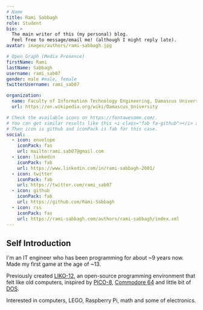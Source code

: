 ```yaml
---
# Name
title: Rami Sabbagh
role: Student
bio: >
  The main writer of this (my personal) blog.
  Feel free to message/email me! (although I might reply late).
avatar: images/authors/rami-sabbagh.jpg

# Open Graph (Media Presence)
firstName: Rami
lastName: Sabbagh
username: rami_sab07
gender: male #male, female
twitterUsername: rami_sab07

organization:
  name: Faculty of Information Technology Engineering, Damascus University
  url: https://en.wikipedia.org/wiki/Damascus_University

# Check the available icons on https://fontawesome.com/.
# You can get similar results like this <i class="fab fa-github"></i> after searching.
# Then icon is github and iconPack is fab for this case.
social:
  - icon: envelope
    iconPack: fas
    url: mailto:rami.sab07@gmail.com
  - icon: linkedin
    iconPack: fab
    url: https://www.linkedin.com/in/rami-sabbagh-2001/
  - icon: twitter
    iconPack: fab
    url: https://twitter.com/rami_sab07
  - icon: github
    iconPack: fab
    url: https://github.com/Rami-Sabbagh
  - icon: rss
    iconPack: fas
    url: https://rami-sabbagh.com/authors/rami-sabbagh/index.xml
---
```


## Self Introduction

I'm an IT engineer who has been programming for about ~9 years now.
Made my first game at the age of ~13.

Previously created [LIKO-12](https://github.com/LIKO-12/LIKO-12), an open-source programming environment that felt like old computers, inspired by [PICO-8](https://www.lexaloffle.com/pico-8.php), [Commodore 64](https://en.wikipedia.org/wiki/Commodore_64) and little bit of [DOS](https://en.wikipedia.org/wiki/DOS).

Interested in computers, LEGO, Raspberry Pi, math and some of electronics.
